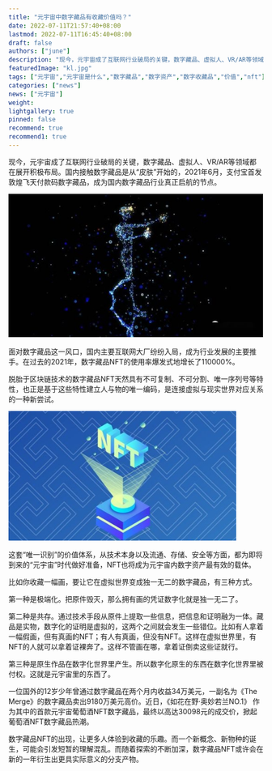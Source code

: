 ```yaml
---
title: "元宇宙中数字藏品有收藏价值吗？"
date: 2022-07-11T21:57:40+08:00
lastmod: 2022-07-11T16:45:40+08:00
draft: false
authors: ["june"]
description: "现今，元宇宙成了互联网行业破局的关键，数字藏品、虚拟人、VR/AR等领域都在展开积极布局。国内接触数字藏品是从“皮肤”开始的，2021年6月，支付宝首发敦煌飞天付款码数字藏品，成为国内数字藏品行业真正启航的节点。"
featuredImage: "kl.jpg"
tags: ["元宇宙","元宇宙是什么","数字藏品","数字资产","数字收藏品","价值","nft"]
categories: ["news"]
news: ["元宇宙"]
weight: 
lightgallery: true
pinned: false
recommend: true
recommend1: true
---
```




现今，元宇宙成了互联网行业破局的关键，数字藏品、虚拟人、VR/AR等领域都在展开积极布局。国内接触数字藏品是从“皮肤”开始的，2021年6月，支付宝首发敦煌飞天付款码数字藏品，成为国内数字藏品行业真正启航的节点。



![数字藏品](kl.jpg)



面对数字藏品这一风口，国内主要互联网大厂纷纷入局，成为行业发展的主要推手。在过去的2021年，数字藏品NFT的使用率爆发式地增长了110000%。

脱胎于区块链技术的数字藏品NFT天然具有不可复制、不可分割、唯一序列号等特性，也正是基于这些特性建立人与物的唯一编码，是连接虚拟与现实世界对应关系的一种新尝试。



![数字藏品](jh.png)



这套“唯一识别”的价值体系，从技术本身以及流通、存储、安全等方面，都为即将到来的“元宇宙”时代做好准备，NFT也将成为元宇宙内数字资产最有效的载体。

比如你收藏一幅画，要让它在虚拟世界变成独一无二的数字藏品，有三种方式。

第一种是极端化。把原件毁灭，那么拥有画的凭证数字化就是独一无二了。

第二种是共存。通过技术手段从原件上提取一些信息，把信息和证明融为一体。藏品是实物，数字化的证明是虚拟的，这两个之间就会发生一些错位。比如有人拿着一幅假画，但有真画的NFT；有人有真画，但没有NFT。这样在虚拟世界里，有NFT的人就可以拿着证裸奔了。这样不管画在哪，拿着证倒卖这些证就行。

第三种是原生作品在数字化世界里产生。所以数字化原生的东西在数字化世界里被付权。这就是元宇宙里的东西了。

一位国外的12岁少年曾通过数字藏品在两个月内收益34万美元，一副名为《The Merge》的数字藏品卖出9180万美元高价。近日，《如花在野·奥妙若兰NO.1》 作为其中的首款元宇宙葡萄酒NFT数字藏品，最终以高达30098元的成交价，掀起葡萄酒NFT数字藏品热潮。

数字藏品NFT的出现，让更多人体验到收藏的乐趣。而一个新概念、新物种的诞生，可能会引发短暂的理解混乱。而随着探索的不断加深，数字藏品NFT或许会在新的一年衍生出更具实际意义的分支产物。